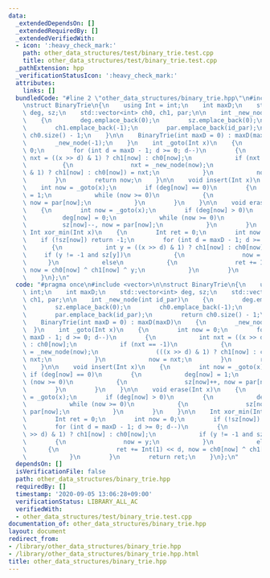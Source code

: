 ```yaml
---
data:
  _extendedDependsOn: []
  _extendedRequiredBy: []
  _extendedVerifiedWith:
  - icon: ':heavy_check_mark:'
    path: other_data_structures/test/binary_trie.test.cpp
    title: other_data_structures/test/binary_trie.test.cpp
  _pathExtension: hpp
  _verificationStatusIcon: ':heavy_check_mark:'
  attributes:
    links: []
  bundledCode: "#line 2 \"other_data_structures/binary_trie.hpp\"\n#include <vector>\n\
    \nstruct BinaryTrie\n{\n    using Int = int;\n    int maxD;\n    std::vector<int>\
    \ deg, sz;\n    std::vector<int> ch0, ch1, par;\n\n    int _new_node(int id_par)\n\
    \    {\n        deg.emplace_back(0);\n        sz.emplace_back(0);\n        ch0.emplace_back(-1);\n\
    \        ch1.emplace_back(-1);\n        par.emplace_back(id_par);\n        return\
    \ ch0.size() - 1;\n    }\n\n    BinaryTrie(int maxD = 0) : maxD(maxD)\n    {\n\
    \        _new_node(-1);\n    }\n    int _goto(Int x)\n    {\n        int now =\
    \ 0;\n        for (int d = maxD - 1; d >= 0; d--)\n        {\n            int\
    \ nxt = ((x >> d) & 1) ? ch1[now] : ch0[now];\n            if (nxt == -1)\n  \
    \          {\n                nxt = _new_node(now);\n                (((x >> d)\
    \ & 1) ? ch1[now] : ch0[now]) = nxt;\n            }\n            now = nxt;\n\
    \        }\n        return now;\n    }\n\n    void insert(Int x)\n    {\n    \
    \    int now = _goto(x);\n        if (deg[now] == 0)\n        {\n            deg[now]\
    \ = 1;\n            while (now >= 0)\n            {\n                sz[now]++,\
    \ now = par[now];\n            }\n        }\n    }\n\n    void erase(Int x)\n\
    \    {\n        int now = _goto(x);\n        if (deg[now] > 0)\n        {\n  \
    \          deg[now] = 0;\n            while (now >= 0)\n            {\n      \
    \          sz[now]--, now = par[now];\n            }\n        }\n    }\n\n   \
    \ Int xor_min(Int x)\n    {\n        Int ret = 0;\n        int now = 0;\n    \
    \    if (!sz[now]) return -1;\n        for (int d = maxD - 1; d >= 0; d--)\n \
    \       {\n            int y = ((x >> d) & 1) ? ch1[now] : ch0[now];\n       \
    \     if (y != -1 and sz[y])\n            {\n                now = y;\n      \
    \      }\n            else\n            {\n                ret += Int(1) << d,\
    \ now = ch0[now] ^ ch1[now] ^ y;\n            }\n        }\n        return ret;\n\
    \    }\n};\n"
  code: "#pragma once\n#include <vector>\n\nstruct BinaryTrie\n{\n    using Int =\
    \ int;\n    int maxD;\n    std::vector<int> deg, sz;\n    std::vector<int> ch0,\
    \ ch1, par;\n\n    int _new_node(int id_par)\n    {\n        deg.emplace_back(0);\n\
    \        sz.emplace_back(0);\n        ch0.emplace_back(-1);\n        ch1.emplace_back(-1);\n\
    \        par.emplace_back(id_par);\n        return ch0.size() - 1;\n    }\n\n\
    \    BinaryTrie(int maxD = 0) : maxD(maxD)\n    {\n        _new_node(-1);\n  \
    \  }\n    int _goto(Int x)\n    {\n        int now = 0;\n        for (int d =\
    \ maxD - 1; d >= 0; d--)\n        {\n            int nxt = ((x >> d) & 1) ? ch1[now]\
    \ : ch0[now];\n            if (nxt == -1)\n            {\n                nxt\
    \ = _new_node(now);\n                (((x >> d) & 1) ? ch1[now] : ch0[now]) =\
    \ nxt;\n            }\n            now = nxt;\n        }\n        return now;\n\
    \    }\n\n    void insert(Int x)\n    {\n        int now = _goto(x);\n       \
    \ if (deg[now] == 0)\n        {\n            deg[now] = 1;\n            while\
    \ (now >= 0)\n            {\n                sz[now]++, now = par[now];\n    \
    \        }\n        }\n    }\n\n    void erase(Int x)\n    {\n        int now\
    \ = _goto(x);\n        if (deg[now] > 0)\n        {\n            deg[now] = 0;\n\
    \            while (now >= 0)\n            {\n                sz[now]--, now =\
    \ par[now];\n            }\n        }\n    }\n\n    Int xor_min(Int x)\n    {\n\
    \        Int ret = 0;\n        int now = 0;\n        if (!sz[now]) return -1;\n\
    \        for (int d = maxD - 1; d >= 0; d--)\n        {\n            int y = ((x\
    \ >> d) & 1) ? ch1[now] : ch0[now];\n            if (y != -1 and sz[y])\n    \
    \        {\n                now = y;\n            }\n            else\n      \
    \      {\n                ret += Int(1) << d, now = ch0[now] ^ ch1[now] ^ y;\n\
    \            }\n        }\n        return ret;\n    }\n};\n"
  dependsOn: []
  isVerificationFile: false
  path: other_data_structures/binary_trie.hpp
  requiredBy: []
  timestamp: '2020-09-05 13:06:28+09:00'
  verificationStatus: LIBRARY_ALL_AC
  verifiedWith:
  - other_data_structures/test/binary_trie.test.cpp
documentation_of: other_data_structures/binary_trie.hpp
layout: document
redirect_from:
- /library/other_data_structures/binary_trie.hpp
- /library/other_data_structures/binary_trie.hpp.html
title: other_data_structures/binary_trie.hpp
---
```

